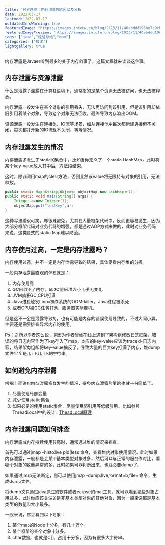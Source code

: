 ```yaml
---
title: '经验总结：内存泄露的原因以及分析'
date: 2022-03-17
lastmod: 2022-03-17
outdatedInfoWarning: true
featuredImage: "https://images.intotw.cn/blog/2023/11/40abddd196be7e9cb79b83534d4983a4.webp"
featuredImagePreview: "https://images.intotw.cn/blog/2023/11/40abddd196be7e9cb79b83534d4983a4.webp"
tags: ["java","经验总结","oom"]
categories: ["技术"]
lightgallery: true
---
```




内存泄露是Javaer听到最多的关于内存的事了，这篇文章就来谈谈这件事。

## 内存泄露与资源泄露

什么是泄露？泄露在计算机语境下，通常指的是某个资源无法被访问，也无法被释放。

内存泄露一般发生在某个对象的引用丢失，无法再访问到该引用，但是该引用却依旧引用着某个对象，导致这个对象无法回收，最终导致内存溢出OOM。

资源泄露一般发生在连接池，IO流等场景，如从连接池中每次都新建连接但不关闭，每次都打开新的IO流但不关闭，等等情况。

## 内存泄露发生的情况

内存泄露多发生于static的集合中，比如当你定义了一个static HashMap，此时将某个key-value放入其中后，方法段结束。

这时，除非调用map的clear方法，否则显然该value将无限持有对象的引用，无法释放。

```java
public static Map<String,Object> objectMap=new HashMap<>();
public static void main(String[] args) {
    Integer a=new Integer(1);
    objectMap.put("testKey",a);
}
```

这种写法看似可笑，却很难避免，尤其在大量框架代码中，反而更容易发生，因为大部分框架代码对业务代码的增强，都是通过AOP方式来做的，此时对业务代码来说，这类隐式的static Map难以防范。

## 内存使用过高，一定是内存泄露吗？

内存使用过高，并不一定是内存泄露导致的结果，具体要看内存堆的分析。

一般内存泄露最直观的体现就是：
1. 内存使用高
2. GC回收不了内存，即GC前后堆大小几乎无变化
3. JVM疯狂GC,CPU打满
4. Java进程触发Linux操作系统的OOM-killer，Java进程被杀死
5. 或者CPU被GC任务打满，服务器实际宕机。

但是这不一定是泄露导致的，也有可能是内存的错误使用导致的，不过大同小异，主要还是需要排查异常内存的使用。

Ps：之所以作者这么说，是因为作者曾经在线上遇到了架构组修改日志框架，错误的将日志内容作为了key存入了map，本应的key-value应该为traceId-日志内容，结果架构组却将key-value搞反了，导致大量的巨大key打满了内存，堆dump文件里全是几十k几十k的字符串。

## 如何避免内存泄露

根据上面说的内存泄露多数发生的情况，避免内存泄露的策略也就十分简单了。

1. 尽量使用局部变量
2. 减少使用static集合
3. 如果必要的使用static集合，尽量使用弱引用等低级引用。比如参照ThreadLocal中的设计：[TheadLocal原理](https://intotw.cn/posts/java-threadlocal/)

## 内存泄露问题如何排查

内存泄露或内存持续使用较高时，通常通过堆的情况来排查。

首先可以通过jmap -histo:live pid|less 命令，查看堆内对象使用情况。此时如果内存泄露，一般都是会某个基本类型对象过多，然后可以与正常的服务作对比，看哪个对象的数量异常的多，此时如果可以判断出来，也没必要dump了。

如果通过jmap无法断定，则可以使用jmap -dump:live,format=b,file=<filename> 命令，生成dump文件。

将dump文件通过java原生的软件或者eclipse的mat工具，就可以看到哪些对象占用过多，此时你应该关注的是非基本类型对象的其他对象，因为一般来说都是基本类型的数量和大小最多。

一般来说，你会看到以下现象：
1. 某个map的Node十分多，有几十万个。
2. 某个框架的某个对象十分多。
3. char数据，也就是C[]，占用十分多，因为有很多大字符串。
